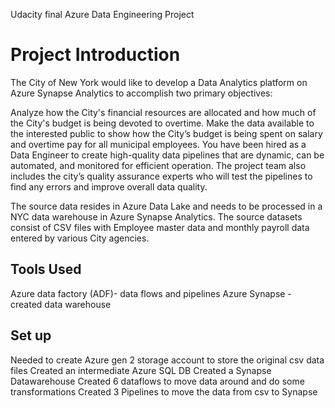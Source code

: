 Udacity final Azure Data Engineering Project

# Project Introduction
The City of New York would like to develop a Data Analytics platform on Azure Synapse Analytics to accomplish two primary objectives:

Analyze how the City's financial resources are allocated and how much of the City's budget is being devoted to overtime.
Make the data available to the interested public to show how the City’s budget is being spent on salary and overtime pay for all municipal employees.
You have been hired as a Data Engineer to create high-quality data pipelines that are dynamic, can be automated, and monitored for efficient operation. The project team also includes the city’s quality assurance experts who will test the pipelines to find any errors and improve overall data quality.

The source data resides in Azure Data Lake and needs to be processed in a NYC data warehouse in Azure Synapse Analytics. The source datasets consist of CSV files with Employee master data and monthly payroll data entered by various City agencies.

## Tools Used
Azure data factory (ADF)- data flows and pipelines
Azure Synapse - created data warehouse

## Set up
Needed to create Azure gen 2 storage account to store the original csv data files
Created an intermediate Azure SQL DB
Created a Synapse Datawarehouse
Created 6 dataflows to move data around and do some transformations
Created 3 Pipelines to move the data from csv to Synapse
